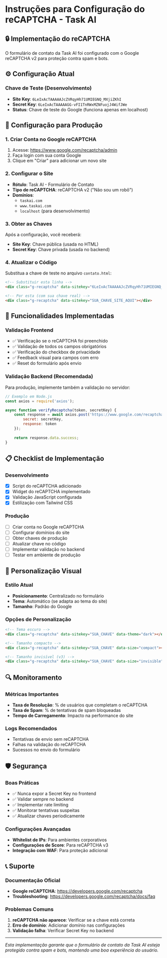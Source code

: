 # Instruções para Configuração do reCAPTCHA - Task AI

## 🔒 Implementação do reCAPTCHA

O formulário de contato da Task AI foi configurado com o Google reCAPTCHA v2 para proteção contra spam e bots.

## ⚙️ Configuração Atual

### Chave de Teste (Desenvolvimento)
- **Site Key**: `6LeIxAcTAAAAAJcZVRqyHh71UMIEGNQ_MXjiZKhI`
- **Secret Key**: `6LeIxAcTAAAAAGG-vFI1TnRWxMZNFuojJ4WifJWe`
- **Status**: Chave de teste do Google (funciona apenas em localhost)

## 🚀 Configuração para Produção

### 1. Criar Conta no Google reCAPTCHA
1. Acesse: https://www.google.com/recaptcha/admin
2. Faça login com sua conta Google
3. Clique em "Criar" para adicionar um novo site

### 2. Configurar o Site
- **Rótulo**: Task AI - Formulário de Contato
- **Tipo de reCAPTCHA**: reCAPTCHA v2 ("Não sou um robô")
- **Domínios**: 
  - `taskai.com`
  - `www.taskai.com`
  - `localhost` (para desenvolvimento)

### 3. Obter as Chaves
Após a configuração, você receberá:
- **Site Key**: Chave pública (usada no HTML)
- **Secret Key**: Chave privada (usada no backend)

### 4. Atualizar o Código
Substitua a chave de teste no arquivo `contato.html`:

```html
<!-- Substituir esta linha -->
<div class="g-recaptcha" data-sitekey="6LeIxAcTAAAAAJcZVRqyHh71UMIEGNQ_MXjiZKhI"></div>

<!-- Por esta (com sua chave real) -->
<div class="g-recaptcha" data-sitekey="SUA_CHAVE_SITE_AQUI"></div>
```

## 🔧 Funcionalidades Implementadas

### Validação Frontend
- ✅ Verificação se o reCAPTCHA foi preenchido
- ✅ Validação de todos os campos obrigatórios
- ✅ Verificação do checkbox de privacidade
- ✅ Feedback visual para campos com erro
- ✅ Reset do formulário após envio

### Validação Backend (Recomendada)
Para produção, implemente também a validação no servidor:

```javascript
// Exemplo em Node.js
const axios = require('axios');

async function verifyRecaptcha(token, secretKey) {
    const response = await axios.post('https://www.google.com/recaptcha/api/siteverify', {
        secret: secretKey,
        response: token
    });
    
    return response.data.success;
}
```

## 📋 Checklist de Implementação

### Desenvolvimento
- [x] Script do reCAPTCHA adicionado
- [x] Widget do reCAPTCHA implementado
- [x] Validação JavaScript configurada
- [x] Estilização com Tailwind CSS

### Produção
- [ ] Criar conta no Google reCAPTCHA
- [ ] Configurar domínios do site
- [ ] Obter chaves de produção
- [ ] Atualizar chave no código
- [ ] Implementar validação no backend
- [ ] Testar em ambiente de produção

## 🎨 Personalização Visual

### Estilo Atual
- **Posicionamento**: Centralizado no formulário
- **Tema**: Automático (se adapta ao tema do site)
- **Tamanho**: Padrão do Google

### Opções de Personalização
```html
<!-- Tema escuro -->
<div class="g-recaptcha" data-sitekey="SUA_CHAVE" data-theme="dark"></div>

<!-- Tamanho compacto -->
<div class="g-recaptcha" data-sitekey="SUA_CHAVE" data-size="compact"></div>

<!-- Tamanho invisível (v3) -->
<div class="g-recaptcha" data-sitekey="SUA_CHAVE" data-size="invisible"></div>
```

## 🔍 Monitoramento

### Métricas Importantes
- **Taxa de Resolução**: % de usuários que completam o reCAPTCHA
- **Taxa de Spam**: % de tentativas de spam bloqueadas
- **Tempo de Carregamento**: Impacto na performance do site

### Logs Recomendados
- Tentativas de envio sem reCAPTCHA
- Falhas na validação do reCAPTCHA
- Sucessos no envio do formulário

## 🛡️ Segurança

### Boas Práticas
- ✅ Nunca expor a Secret Key no frontend
- ✅ Validar sempre no backend
- ✅ Implementar rate limiting
- ✅ Monitorar tentativas suspeitas
- ✅ Atualizar chaves periodicamente

### Configurações Avançadas
- **Whitelist de IPs**: Para ambientes corporativos
- **Configurações de Score**: Para reCAPTCHA v3
- **Integração com WAF**: Para proteção adicional

## 📞 Suporte

### Documentação Oficial
- **Google reCAPTCHA**: https://developers.google.com/recaptcha
- **Troubleshooting**: https://developers.google.com/recaptcha/docs/faq

### Problemas Comuns
1. **reCAPTCHA não aparece**: Verificar se a chave está correta
2. **Erro de domínio**: Adicionar domínio nas configurações
3. **Validação falha**: Verificar Secret Key no backend

---

*Esta implementação garante que o formulário de contato da Task AI esteja protegido contra spam e bots, mantendo uma boa experiência do usuário.*
